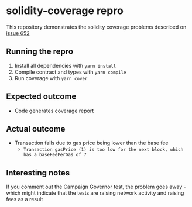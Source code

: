 # solidity-coverage repro

This repository demonstrates the solidity coverage problems described on [issue 652](https://github.com/sc-forks/solidity-coverage/issues/652)

## Running the repro
1. Install all dependencies with `yarn install`
2. Compile contract and types with `yarn compile`
3. Run coverage with `yarn cover`


## Expected outcome
- Code generates coverage report

## Actual outcome
- Transaction fails due to gas price being lower than the base fee
  - `Transaction gasPrice (1) is too low for the next block, which has a baseFeePerGas of 7`


## Interesting notes
If you comment out the Campaign Governor test, the problem goes away - which might indicate that the tests are raising network activity and raising fees as a result